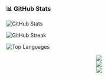 ### 📊 GitHub Stats

![GitHub Stats](https://github-readme-stats.vercel.app/api?username=yourusername&show_icons=true&theme=radical)

![GitHub Streak](https://github-readme-streak-stats.herokuapp.com?user=yourusername&theme=radical)

![Top Languages](https://github-readme-stats.vercel.app/api/top-langs/?username=yourusername&layout=compact&theme=radical)

<p align="center">
  <img src="https://github-readme-stats.vercel.app/api?username=yourusername&show_icons=true&theme=radical" />
  <br/>
  <img src="https://github-readme-streak-stats.herokuapp.com?user=yourusername&theme=radical" />
  <br/>
  <img src="https://github-readme-stats.vercel.app/api/top-langs/?username=yourusername&layout=compact&theme=radical" />
</p>
